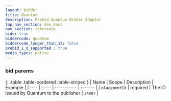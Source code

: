 ```yaml
---
layout: bidder
title: Quantum
description: Prebid Quantum Bidder Adaptor
top_nav_section: dev_docs
nav_section: reference
hide: true
biddercode: quantum
biddercode_longer_than_12: false
prebid_1_0_supported : true
media_types: native
---
```




### bid params

{: .table .table-bordered .table-striped }
| Name | Scope | Description | Example |
| :--- | :---- | :---------- | :------ |
| `placementId` | required | The ID issued by Quantum to the publisher | `34887` |
